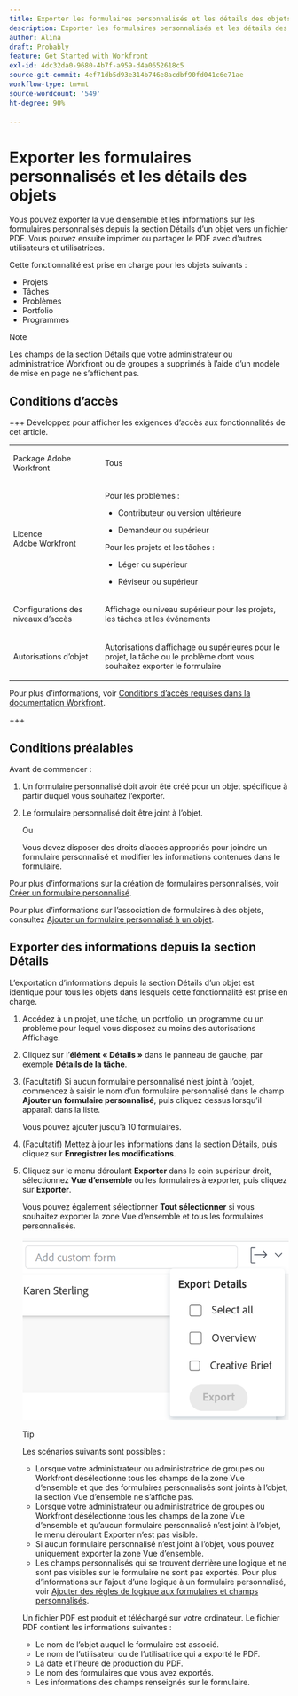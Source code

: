```yaml
---
title: Exporter les formulaires personnalisés et les détails des objets
description: Exporter les formulaires personnalisés et les détails des objets
author: Alina
draft: Probably
feature: Get Started with Workfront
exl-id: 4dc32da0-9680-4b7f-a959-d4a0652618c5
source-git-commit: 4ef71db5d93e314b746e8acdbf90fd041c6e71ae
workflow-type: tm+mt
source-wordcount: '549'
ht-degree: 90%

---
```


# Exporter les formulaires personnalisés et les détails des objets

<!--Audited: 10/2025-->

Vous pouvez exporter la vue d’ensemble et les informations sur les formulaires personnalisés depuis la section Détails d’un objet vers un fichier PDF. Vous pouvez ensuite imprimer ou partager le PDF avec d’autres utilisateurs et utilisatrices.

Cette fonctionnalité est prise en charge pour les objets suivants :

* Projets
* Tâches
* Problèmes
* Portfolio
* Programmes

<!--
* Billing records</p> <p>After you open a billing record on a project, you can use the Details area to attach a custom form to the record and fill it out. You can also export billing record information from the Details area.</p> </li>
  -->

>[!NOTE]
>
>Les champs de la section Détails que votre administrateur ou administratrice Workfront ou de groupes a supprimés à l’aide d’un modèle de mise en page ne s’affichent pas.

## Conditions d’accès

+++ Développez pour afficher les exigences d’accès aux fonctionnalités de cet article.

<table style="table-layout:auto"> 
 <col> 
 <col> 
 <tbody> 
  <tr> 
   <td role="rowheader"> <p>Package Adobe Workfront</p> </td> 
   <td>Tous</td> 
  </tr> 
  <tr> 
   <td role="rowheader"> <p>Licence Adobe Workfront</p> </td> 
   <td><p>Pour les problèmes :</p>
   <ul><li><p>Contributeur ou version ultérieure</p></li>
   <li><p>Demandeur ou supérieur</p> </li></ul>
   <p>Pour les projets et les tâches :</p>
   <ul><li><p>Léger ou supérieur</p></li>
   <li><p>Réviseur ou supérieur</p></li></ul>
    </td> 
  </tr> 
  <tr> 
   <td role="rowheader">Configurations des niveaux d’accès</td> 
   <td> <p>Affichage ou niveau supérieur pour les projets, les tâches et les événements</p>  </td> 
  </tr> 
  <tr> 
   <td role="rowheader"> <p>Autorisations d’objet</p> </td> 
   <td> <p>Autorisations d’affichage ou supérieures pour le projet, la tâche ou le problème dont vous souhaitez exporter le formulaire</p> </td> 
  </tr> 
 </tbody> 
</table>

Pour plus d’informations, voir [Conditions d’accès requises dans la documentation Workfront](/help/quicksilver/administration-and-setup/add-users/access-levels-and-object-permissions/access-level-requirements-in-documentation.md).

+++

<!--Old:
<table style="table-layout:auto"> 
 <col> 
 <col> 
 <tbody> 
  <tr> 
   <td role="rowheader"> <p>Adobe Workfront plan*</p> </td> 
   <td>Any</td> 
  </tr> 
  <tr> 
   <td role="rowheader"> <p>Adobe Workfront license*</p> </td> 
   <td> <p>Request or higher for issues</p> <p>Review or higher for projects and tasks</p> </td> 
  </tr> 
  <tr data-mc-conditions=""> 
   <td role="rowheader"><strong>Access level configurations*</strong> </td> 
   <td> <p>View or higher for Projects, Tasks, and Issues</p> <p>Note: If you still don't have access, ask your Workfront administrator if they set additional restrictions in your access level. For information on how a Workfront administrator can change your access level, see <a href="../../administration-and-setup/add-users/configure-and-grant-access/create-modify-access-levels.md" class="MCXref xref">Create or modify custom access levels</a>.</p> </td> 
  </tr> 
  <tr data-mc-conditions=""> 
   <td role="rowheader"> <p>Object permissions</p> </td> 
   <td> <p>View or higher permissions to the project, task, or issue whose form you want to export</p> <p>For information on requesting additional access, see <a href="../../workfront-basics/grant-and-request-access-to-objects/request-access.md" class="MCXref xref">Request access to objects </a>.</p> </td> 
  </tr> 
 </tbody> 
</table>-->

## Conditions préalables

Avant de commencer :

1. Un formulaire personnalisé doit avoir été créé pour un objet spécifique à partir duquel vous souhaitez l’exporter.
1. Le formulaire personnalisé doit être joint à l’objet.

   Ou

   Vous devez disposer des droits d’accès appropriés pour joindre un formulaire personnalisé et modifier les informations contenues dans le formulaire.

Pour plus d’informations sur la création de formulaires personnalisés, voir [Créer un formulaire personnalisé](/help/quicksilver/administration-and-setup/customize-workfront/create-manage-custom-forms/form-designer/design-a-form/design-a-form.md).

Pour plus d’informations sur l’association de formulaires à des objets, consultez [Ajouter un formulaire personnalisé à un objet](../../workfront-basics/work-with-custom-forms/add-a-custom-form-to-an-object.md).

## Exporter des informations depuis la section Détails

L’exportation d’informations depuis la section Détails d’un objet est identique pour tous les objets dans lesquels cette fonctionnalité est prise en charge.

1. Accédez à un projet, une tâche, un portfolio, un programme ou un problème pour lequel vous disposez au moins des autorisations Affichage.
1. Cliquez sur l’**élément « Détails »** dans le panneau de gauche, par exemple **Détails de la tâche**.
1. (Facultatif) Si aucun formulaire personnalisé n’est joint à l’objet, commencez à saisir le nom d’un formulaire personnalisé dans le champ **Ajouter un formulaire personnalisé**, puis cliquez dessus lorsqu’il apparaît dans la liste.

   Vous pouvez ajouter jusqu’à 10 formulaires.

1. (Facultatif) Mettez à jour les informations dans la section Détails, puis cliquez sur **Enregistrer les modifications**.
1. Cliquez sur le menu déroulant **Exporter** dans le coin supérieur droit, sélectionnez **Vue d’ensemble** ou les formulaires à exporter, puis cliquez sur **Exporter**.

   Vous pouvez également sélectionner **Tout sélectionner** si vous souhaitez exporter la zone Vue d’ensemble et tous les formulaires personnalisés.

   ![](assets/export-custom-form-button-menu.png)

   >[!TIP]
   >
   >Les scénarios suivants sont possibles :
   >
   >   * Lorsque votre administrateur ou administratrice de groupes ou Workfront désélectionne tous les champs de la zone Vue d’ensemble et que des formulaires personnalisés sont joints à l’objet, la section Vue d’ensemble ne s’affiche pas.
   >   * Lorsque votre administrateur ou administratrice de groupes ou Workfront désélectionne tous les champs de la zone Vue d’ensemble et qu’aucun formulaire personnalisé n’est joint à l’objet, le menu déroulant Exporter n’est pas visible.
   >   * Si aucun formulaire personnalisé n’est joint à l’objet, vous pouvez uniquement exporter la zone Vue d’ensemble.
   >   * Les champs personnalisés qui se trouvent derrière une logique et ne sont pas visibles sur le formulaire ne sont pas exportés. Pour plus d’informations sur l’ajout d’une logique à un formulaire personnalisé, voir [Ajouter des règles de logique aux formulaires et champs personnalisés](/help/quicksilver/administration-and-setup/customize-workfront/create-manage-custom-forms/form-designer/design-a-form/display-skip-logic-form-designer.md).

   Un fichier PDF est produit et téléchargé sur votre ordinateur. Le fichier PDF contient les informations suivantes :

   * Le nom de l’objet auquel le formulaire est associé.
   * Le nom de l’utilisateur ou de l’utilisatrice qui a exporté le PDF.
   * La date et l’heure de production du PDF.
   * Le nom des formulaires que vous avez exportés.
   * Les informations des champs renseignés sur le formulaire.
